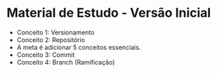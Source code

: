 # Material de Estudo - Versão Inicial

- Conceito 1: Versionamento
- Conceito 2: Repositório
- A meta é adicionar 5 conceitos essenciais.
- Conceito 3: Commit
- Conceito 4: Branch (Ramificação)
